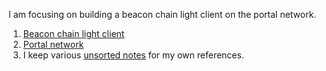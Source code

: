 


I am focusing on building a beacon chain light client on the portal network.

1. [Beacon chain light client](./beacon-chain-light-client.md)
1. [Portal network](./portal-network.md)
1. I keep various [unsorted notes](./unsorted-notes) for my own references.
